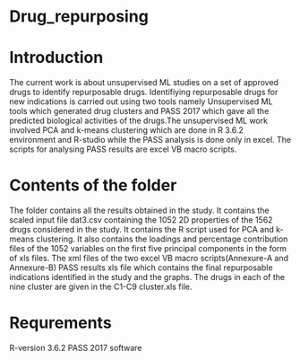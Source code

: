 # Drug_repurposing  
# Introduction
The current work is about unsupervised ML studies on a set of approved drugs to identify repurposable drugs. Identifiying repurposable drugs for new indications is carried out using two tools namely Unsupervised ML tools which generated drug clusters and PASS 2017 which gave all the predicted biological activities of the drugs.The unsupervised ML work involved PCA and k-means clustering which are done in R 3.6.2 environment and R-studio while the PASS analysis is done only in excel. The scripts for analysing PASS results are excel VB macro scripts.

# Contents of the folder
The folder contains all the results obtained in the study. 
It contains the scaled input file dat3.csv containing the 1052 2D properties of the 1562 drugs considered in the study.
It contains the R script used for PCA and k-means clustering.
It also contains the loadings and percentage contribution files of the 1052 variables on the first five principal components in the form of xls files.
The xml files of the two excel VB macro scripts(Annexure-A and Annexure-B)
PASS results xls file which contains the final repurposable indications identified in the study and the graphs.
The drugs in each of the nine cluster are given in the C1-C9 cluster.xls file.

# Requrements
R-version 3.6.2
PASS 2017 software
